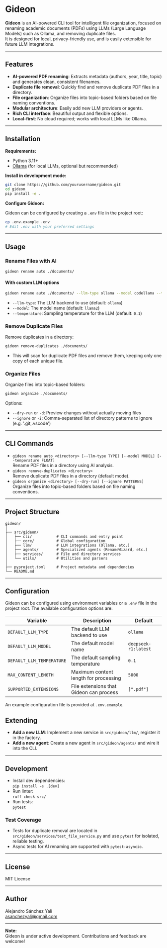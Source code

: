 # Gideon

**Gideon** is an AI-powered CLI tool for intelligent file organization, focused on renaming academic documents (PDFs) using LLMs (Large Language Models) such as Ollama, and removing duplicate files.  
It is designed for local, privacy-friendly use, and is easily extensible for future LLM integrations.

---

## Features

- **AI-powered PDF renaming**: Extracts metadata (authors, year, title, topic) and generates clean, consistent filenames.
- **Duplicate file removal**: Quickly find and remove duplicate PDF files in a directory.
- **File organization**: Organize files into topic-based folders based on file naming conventions.
- **Modular architecture**: Easily add new LLM providers or agents.
- **Rich CLI interface**: Beautiful output and flexible options.
- **Local-first**: No cloud required; works with local LLMs like Ollama.

---

## Installation

**Requirements:**
- Python 3.11+
- [Ollama](https://ollama.com/) (for local LLMs, optional but recommended)

**Install in development mode:**
```bash
git clone https://github.com/yourusername/gideon.git
cd gideon
pip install -e .
```

**Configure Gideon:**

Gideon can be configured by creating a `.env` file in the project root:
```bash
cp .env.example .env
# Edit .env with your preferred settings
```

---

## Usage

### Rename Files with AI

```bash
gideon rename auto ./documents/
```

#### With custom LLM options

```bash
gideon rename auto ./documents/ --llm-type ollama --model codellama --temperature 0.2
```

- `--llm-type`: The LLM backend to use (default: `ollama`)
- `--model`: The model name (default: `llama2`)
- `--temperature`: Sampling temperature for the LLM (default: `0.1`)

### Remove Duplicate Files

Remove duplicates in a directory:
```bash
gideon remove-duplicates ./documents/
```

- This will scan for duplicate PDF files and remove them, keeping only one copy of each unique file.

### Organize Files

Organize files into topic-based folders:
```bash
gideon organize ./documents/
```

Options:
- `--dry-run` or `-d`: Preview changes without actually moving files
- `--ignore` or `-i`: Comma-separated list of directory patterns to ignore (e.g. '.git,.vscode')

---

## CLI Commands

- `gideon rename auto <directory> [--llm-type TYPE] [--model MODEL] [--temperature FLOAT]`  
  Rename PDF files in a directory using AI analysis.
- `gideon remove-duplicates <directory>`  
  Remove duplicate PDF files in a directory (default mode).
- `gideon organize <directory> [--dry-run] [--ignore PATTERNS]`  
  Organize files into topic-based folders based on file naming conventions.

---

## Project Structure

```
gideon/
│
├── src/gideon/
│   ├── cli/           # CLI commands and entry point
│   ├── core/          # Global configuration
│   ├── llm/           # LLM integrations (Ollama, etc.)
│   ├── agents/        # Specialized agents (RenameWizard, etc.)
│   ├── services/      # File and directory services
│   └── utils/         # Utilities and parsers
│
├── pyproject.toml     # Project metadata and dependencies
└── README.md
```

---

## Configuration

Gideon can be configured using environment variables or a `.env` file in the project root. The available configuration options are:

| Variable | Description | Default |
|----------|-------------|---------|
| `DEFAULT_LLM_TYPE` | The default LLM backend to use | `ollama` |
| `DEFAULT_LLM_MODEL` | The default model name | `deepseek-r1:latest` |
| `DEFAULT_LLM_TEMPERATURE` | The default sampling temperature | `0.1` |
| `MAX_CONTENT_LENGTH` | Maximum content length for processing | `5000` |
| `SUPPORTED_EXTENSIONS` | File extensions that Gideon can process | `[".pdf"]` |

An example configuration file is provided at `.env.example`.

## Extending

- **Add a new LLM**: Implement a new service in `src/gideon/llm/`, register it in the factory.
- **Add a new agent**: Create a new agent in `src/gideon/agents/` and wire it into the CLI.

---

## Development

- Install dev dependencies:  
  `pip install -e .[dev]`
- Run linter:  
  `ruff check src/`
- Run tests:  
  `pytest`

### Test Coverage
- Tests for duplicate removal are located in `src/gideon/services/test_file_service.py` and use `pytest` for isolated, reliable testing.
- Async tests for AI renaming are supported with `pytest-asyncio`.

---

## License

MIT License

---

## Author

Alejandro Sánchez Yalí  
[asanchezyali@gmail.com](mailto:asanchezyali@gmail.com)

---

**Note:**  
Gideon is under active development. Contributions and feedback are welcome!
